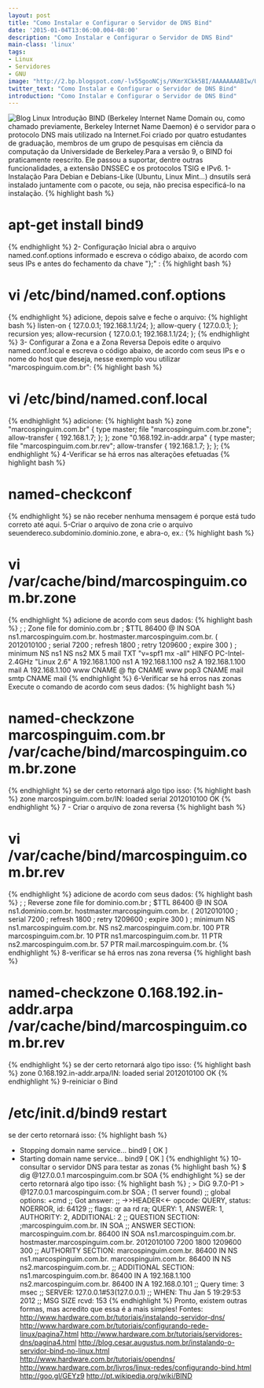 ```yaml
---
layout: post
title: "Como Instalar e Configurar o Servidor de DNS Bind"
date: '2015-01-04T13:06:00.004-08:00'
description: "Como Instalar e Configurar o Servidor de DNS Bind"
main-class: 'linux'
tags:
- Linux
- Servidores
- GNU
image: "http://2.bp.blogspot.com/-lv55gooNCjs/VKmrXCkk5BI/AAAAAAAABIw/Uln__lo_JLI/s72-c/bind9_debian.jpg"
twitter_text: "Como Instalar e Configurar o Servidor de DNS Bind"
introduction: "Como Instalar e Configurar o Servidor de DNS Bind"
---
```

![Blog Linux](http://2.bp.blogspot.com/-lv55gooNCjs/VKmrXCkk5BI/AAAAAAAABIw/Uln__lo_JLI/s320/bind9_debian.jpg "Blog Linux")
Introdução
BIND (Berkeley Internet Name Domain ou, como chamado previamente, Berkeley Internet Name Daemon) é o servidor para o protocolo DNS mais utilizado na Internet.Foi criado por quatro estudantes de graduação, membros de um grupo de pesquisas em ciência da computação da Universidade de Berkeley.Para a versão 9, o BIND foi praticamente reescrito. Ele passou a suportar, dentre outras funcionalidades, a extensão DNSSEC e os protocolos TSIG e IPv6.
1-Instalação
Para Debian e Debians-Like (Ubuntu, Linux Mint...) dnsutils será instalado juntamente com o pacote, ou seja, não precisa especificá-lo na instalação.
{% highlight bash %}
# apt-get install bind9
{% endhighlight %}
2- Configuração Inicial
abra o arquivo named.conf.options informado e escreva o código abaixo, de acordo com seus IPs e antes do fechamento da chave "};" :
{% highlight bash %}
# vi /etc/bind/named.conf.options
{% endhighlight %}
adicione, depois salve e feche o arquivo:
{% highlight bash %}
listen-on { 127.0.0.1; 192.168.1.1/24; };
allow-query { 127.0.0.1; };
recursion yes;
allow-recursion { 127.0.0.1; 192.168.1.1/24; };
{% endhighlight %}
3- Configurar a Zona e a Zona Reversa
Depois edite o arquivo named.conf.local e escreva o código abaixo, de acordo com seus IPs e o nome do host que deseja, nesse exemplo vou utilizar "marcospinguim.com.br":
{% highlight bash %}
# vi /etc/bind/named.conf.local
{% endhighlight %}
adicione:
{% highlight bash %}
zone "marcospinguim.com.br" {
type master;
file "marcospinguim.com.br.zone";
allow-transfer { 192.168.1.7; };
};
zone "0.168.192.in-addr.arpa" {
type master;
file "marcospinguim.com.br.rev";
allow-transfer { 192.168.1.7; };
};
{% endhighlight %}
4-Verificar se há erros nas alterações efetuadas
{% highlight bash %}
# named-checkconf
{% endhighlight %}
se não receber nenhuma mensagem é porque está tudo correto até aqui.
5-Criar o arquivo de zona
crie o arquivo seuendereco.subdominio.dominio.zone, e abra-o, ex.:
{% highlight bash %}
# vi /var/cache/bind/marcospinguim.com.br.zone
{% endhighlight %}
adicione de acordo com seus dados:
{% highlight bash %}
;
; Zone file for dominio.com.br
;
$TTL 86400
@ IN SOA ns1.marcospinguim.com.br. hostmaster.marcospinguim.com.br. (
2012010100 ; serial
7200  ; refresh
1800  ; retry
1209600  ; expire
300 )  ; minimum
NS ns1
NS ns2
MX 5 mail
TXT "v=spf1 mx -all"
HINFO PC-Intel-2.4GHz "Linux 2.6"
A 192.168.1.100
ns1  A 192.168.1.100
ns2  A 192.168.1.100
mail  A 192.168.1.100
www  CNAME @
ftp  CNAME www
pop3  CNAME mail
smtp  CNAME mail
{% endhighlight %}
6-Verificar se há erros nas zonas
Execute o comando de acordo com seus dados:
{% highlight bash %}
# named-checkzone marcospinguim.com.br /var/cache/bind/marcospinguim.com.br.zone
{% endhighlight %}
se der certo retornará algo tipo isso:
{% highlight bash %}
zone marcospinguim.com.br/IN: loaded serial 2012010100
OK
{% endhighlight %}
7 - Criar o arquivo de zona reversa
{% highlight bash %}
# vi /var/cache/bind/marcospinguim.com.br.rev
{% endhighlight %}
adicione de acordo com seus dados:
{% highlight bash %}
;
; Reverse zone file for dominio.com.br
;
$TTL 86400
@ IN SOA ns1.dominio.com.br. hostmaster.marcospinguim.com.br. (
2012010100 ; serial
7200  ; refresh
1800  ; retry
1209600  ; expire
300 )  ; minimum
NS ns1.marcospinguim.com.br.
NS ns2.marcospinguim.com.br.
100  PTR marcospinguim.com.br.
10  PTR ns1.marcospinguim.com.br.
11  PTR ns2.marcospinguim.com.br.
57  PTR mail.marcospinguim.com.br.
{% endhighlight %}
8-verificar se há erros nas zona reversa
{% highlight bash %}
# named-checkzone 0.168.192.in-addr.arpa /var/cache/bind/marcospinguim.com.br.rev
{% endhighlight %}
se der certo retornará algo tipo isso:
{% highlight bash %}
zone 0.168.192.in-addr.arpa/IN: loaded serial 2012010100
OK
{% endhighlight %}
9-reiniciar o Bind
# /etc/init.d/bind9 restart
se der certo retornará isso:
{% highlight bash %}
* Stopping domain name service... bind9                                 [ OK ] 
* Starting domain name service... bind9                                 [ OK ]
{% endhighlight %}
10- consultar o servidor DNS para testar as zonas
{% highlight bash %}
$ dig @127.0.0.1 marcospinguim.com.br SOA
{% endhighlight %}
se der certo retornará algo tipo isso:
{% highlight bash %}
; > DiG 9.7.0-P1 > @127.0.0.1 marcospinguim.com.br SOA
; (1 server found)
;; global options: +cmd
;; Got answer:
;; ->>HEADER<<- opcode: QUERY, status: NOERROR, id: 64129
;; flags: qr aa rd ra; QUERY: 1, ANSWER: 1, AUTHORITY: 2, ADDITIONAL: 2
;; QUESTION SECTION:
;marcospinguim.com.br.  IN SOA
;; ANSWER SECTION:
marcospinguim.com.br. 86400 IN SOA ns1.marcospinguim.com.br. hostmaster.marcospinguim.com.br. 2012010100 7200 1800 1209600 300
;; AUTHORITY SECTION:
marcospinguim.com.br. 86400 IN NS ns1.marcospinguim.com.br.
marcospinguim.com.br. 86400 IN NS ns2.marcospinguim.com.br.
;; ADDITIONAL SECTION:
ns1.marcospinguim.com.br. 86400 IN A 192.168.1.100
ns2.marcospinguim.com.br. 86400 IN A 192.168.0.101
;; Query time: 3 msec
;; SERVER: 127.0.0.1#53(127.0.0.1)
;; WHEN: Thu Jan  5 19:29:53 2012
;; MSG SIZE  rcvd: 153
{% endhighlight %}
Pronto, existem outras formas, mas acredito que essa é a mais simples!
Fontes:
http://www.hardware.com.br/tutoriais/instalando-servidor-dns/
http://www.hardware.com.br/tutoriais/configurando-rede-linux/pagina7.html
http://www.hardware.com.br/tutoriais/servidores-dns/pagina4.html
http://blog.cesar.augustus.nom.br/instalando-o-servidor-bind-no-linux.html
http://www.hardware.com.br/tutoriais/opendns/
http://www.hardware.com.br/livros/linux-redes/configurando-bind.html
http://goo.gl/GEYz9
http://pt.wikipedia.org/wiki/BIND
